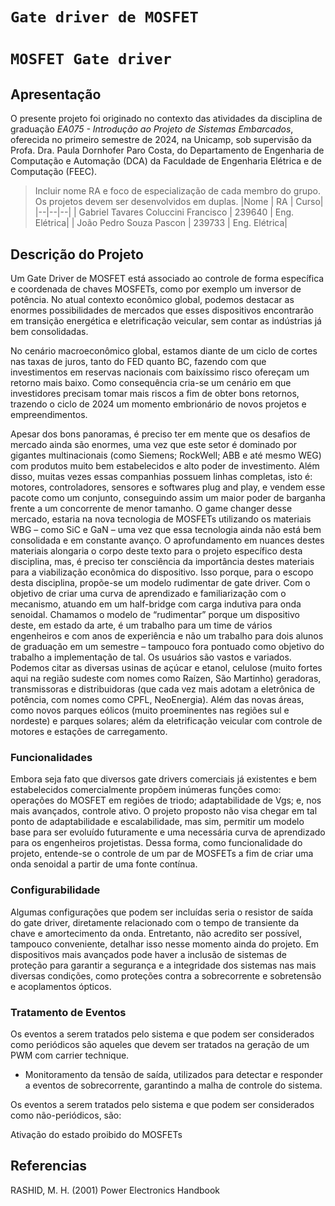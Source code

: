 # `Gate driver de MOSFET`
# `MOSFET Gate driver`

## Apresentação

O presente projeto foi originado no contexto das atividades da disciplina de graduação *EA075 - Introdução ao Projeto de Sistemas Embarcados*, 
oferecida no primeiro semestre de 2024, na Unicamp, sob supervisão da Profa. Dra. Paula Dornhofer Paro Costa, do Departamento de Engenharia de Computação e Automação (DCA) da Faculdade de Engenharia Elétrica e de Computação (FEEC).

> Incluir nome RA e foco de especialização de cada membro do grupo. Os projetos devem ser desenvolvidos em duplas.
> |Nome  | RA | Curso|
> |--|--|--|
>| Gabriel Tavares Coluccini Francisco  | 239640  | Eng. Elétrica|
>| João Pedro Souza Pascon  | 239733  | Eng. Elétrica|

## Descrição do Projeto

Um Gate Driver de MOSFET está associado ao controle de forma específica e coordenada de chaves MOSFETs, como por exemplo um inversor de potência. No atual contexto econômico global, podemos destacar as enormes possibilidades de mercados que esses dispositivos encontrarão em transição energética e eletrificação veicular, sem contar as indústrias já bem consolidadas.

No cenário macroeconômico global, estamos diante de um ciclo de cortes nas taxas de juros, tanto do FED quanto BC, fazendo com que investimentos em reservas nacionais com baixíssimo risco ofereçam um retorno mais baixo. Como consequência cria-se um cenário em que investidores precisam tomar mais riscos a fim de obter bons retornos, trazendo o ciclo de 2024 um momento embrionário de novos projetos e empreendimentos.
 
Apesar dos bons panoramas, é preciso ter em mente que os desafios de mercado ainda são enormes, uma vez que este setor é dominado por gigantes multinacionais (como Siemens; RockWell; ABB e até mesmo WEG) com produtos muito bem estabelecidos e alto poder de investimento. Além disso, muitas vezes essas companhias possuem linhas completas, isto é: motores, controladores, sensores e softwares plug and play, e vendem esse pacote como um conjunto, conseguindo assim um maior poder de barganha frente a um concorrente de menor tamanho.
O game changer desse mercado, estaria na nova tecnologia de MOSFETs utilizando os materiais WBG – como SiC e GaN –  uma vez que essa tecnologia ainda não está bem consolidada e em constante avanço. O aprofundamento em nuances destes materiais alongaria o corpo deste texto para o projeto específico desta disciplina, mas, é preciso ter consciência da importância destes materiais para a viabilização econômica do dispositivo.
Isso porque, para o escopo desta disciplina, propõe-se um modelo rudimentar de gate driver. Com o objetivo de criar uma curva de aprendizado e familiarização com o mecanismo, atuando em um half-bridge com carga indutiva para onda senoidal. Chamamos o modelo de “rudimentar” porque um dispositivo deste, em estado da arte, é um trabalho para um time de vários engenheiros e com anos de experiência e não um trabalho para dois alunos de graduação em um semestre – tampouco fora pontuado como objetivo do trabalho a implementação de tal.
	Os usuários são vastos e variados. Podemos citar as diversas usinas de açúcar e etanol,  celulose (muito fortes aqui na região sudeste com nomes como Raízen, São Martinho) geradoras, transmissoras e distribuidoras (que cada vez mais adotam a eletrônica de potência, com nomes como CPFL, NeoEnergia). Além das novas áreas, como novos parques eólicos (muito proeminentes nas regiões sul e nordeste) e parques solares; além da eletrificação veicular com controle de motores e estações de carregamento.

 ### Funcionalidades
 
 Embora seja fato que diversos gate drivers comerciais já existentes e bem estabelecidos comercialmente propõem inúmeras funções como: operações do MOSFET em regiões de triodo; adaptabilidade de Vgs; e, nos mais avançados, controle ativo. O projeto proposto não visa chegar em tal ponto de adaptabilidade e escalabilidade, mas sim, permitir um modelo base para ser evoluído futuramente e uma necessária curva de aprendizado para os engenheiros projetistas.
Dessa forma, como funcionalidade do projeto, entende-se o controle de um par de MOSFETs a fim de criar uma onda senoidal a partir de uma fonte contínua.

### Configurabilidade

Algumas configurações que podem ser incluídas seria o resistor de saída do gate driver, diretamente relacionado com o tempo de transiente da chave e amortecimento da onda. Entretanto, não acredito ser possível, tampouco conveniente, detalhar isso nesse momento ainda do projeto.
	Em dispositivos mais avançados pode haver a inclusão de sistemas de proteção para garantir a segurança e a integridade dos sistemas nas mais diversas condições, como proteções contra a sobrecorrente e sobretensão e acoplamentos ópticos.

 ### Tratamento de Eventos

 Os eventos a serem tratados pelo sistema e que podem ser considerados como periódicos são aqueles que devem ser tratados na geração de um PWM com carrier technique.

- Monitoramento da tensão de saída, utilizados para detectar e responder a eventos de sobrecorrente, garantindo a malha de controle do sistema.

Os eventos a serem tratados pelo sistema e que podem ser considerados como não-periódicos, são:

Ativação do estado proibido do MOSFETs

## Referencias

RASHID, M. H. (2001) Power Electronics Handbook






